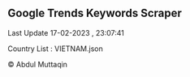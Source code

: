 

## Google Trends Keywords Scraper 
 
Last Update 17-02-2023 , 23:07:41

Country List :
VIETNAM.json



© Abdul Muttaqin 
